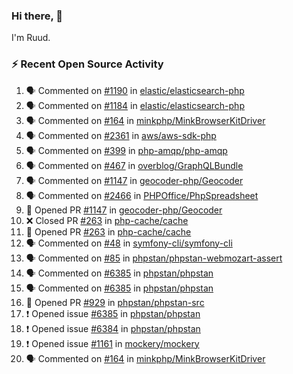 ### Hi there, 👋

I'm Ruud.
 
### :zap: Recent Open Source Activity

<!--START_SECTION:activity-->
1. 🗣 Commented on [#1190](https://github.com/elastic/elasticsearch-php/issues/1190) in [elastic/elasticsearch-php](https://github.com/elastic/elasticsearch-php)
2. 🗣 Commented on [#1184](https://github.com/elastic/elasticsearch-php/issues/1184) in [elastic/elasticsearch-php](https://github.com/elastic/elasticsearch-php)
3. 🗣 Commented on [#164](https://github.com/minkphp/MinkBrowserKitDriver/issues/164) in [minkphp/MinkBrowserKitDriver](https://github.com/minkphp/MinkBrowserKitDriver)
4. 🗣 Commented on [#2361](https://github.com/aws/aws-sdk-php/issues/2361) in [aws/aws-sdk-php](https://github.com/aws/aws-sdk-php)
5. 🗣 Commented on [#399](https://github.com/php-amqp/php-amqp/issues/399) in [php-amqp/php-amqp](https://github.com/php-amqp/php-amqp)
6. 🗣 Commented on [#467](https://github.com/overblog/GraphQLBundle/issues/467) in [overblog/GraphQLBundle](https://github.com/overblog/GraphQLBundle)
7. 🗣 Commented on [#1147](https://github.com/geocoder-php/Geocoder/issues/1147) in [geocoder-php/Geocoder](https://github.com/geocoder-php/Geocoder)
8. 🗣 Commented on [#2466](https://github.com/PHPOffice/PhpSpreadsheet/issues/2466) in [PHPOffice/PhpSpreadsheet](https://github.com/PHPOffice/PhpSpreadsheet)
9. 💪 Opened PR [#1147](https://github.com/geocoder-php/Geocoder/pull/1147) in [geocoder-php/Geocoder](https://github.com/geocoder-php/Geocoder)
10. ❌ Closed PR [#263](https://github.com/php-cache/cache/pull/263) in [php-cache/cache](https://github.com/php-cache/cache)
11. 💪 Opened PR [#263](https://github.com/php-cache/cache/pull/263) in [php-cache/cache](https://github.com/php-cache/cache)
12. 🗣 Commented on [#48](https://github.com/symfony-cli/symfony-cli/issues/48) in [symfony-cli/symfony-cli](https://github.com/symfony-cli/symfony-cli)
13. 🗣 Commented on [#85](https://github.com/phpstan/phpstan-webmozart-assert/issues/85) in [phpstan/phpstan-webmozart-assert](https://github.com/phpstan/phpstan-webmozart-assert)
14. 🗣 Commented on [#6385](https://github.com/phpstan/phpstan/issues/6385) in [phpstan/phpstan](https://github.com/phpstan/phpstan)
15. 🗣 Commented on [#6385](https://github.com/phpstan/phpstan/issues/6385) in [phpstan/phpstan](https://github.com/phpstan/phpstan)
16. 💪 Opened PR [#929](https://github.com/phpstan/phpstan-src/pull/929) in [phpstan/phpstan-src](https://github.com/phpstan/phpstan-src)
17. ❗️ Opened issue [#6385](https://github.com/phpstan/phpstan/issues/6385) in [phpstan/phpstan](https://github.com/phpstan/phpstan)
18. ❗️ Opened issue [#6384](https://github.com/phpstan/phpstan/issues/6384) in [phpstan/phpstan](https://github.com/phpstan/phpstan)
19. ❗️ Opened issue [#1161](https://github.com/mockery/mockery/issues/1161) in [mockery/mockery](https://github.com/mockery/mockery)
20. 🗣 Commented on [#164](https://github.com/minkphp/MinkBrowserKitDriver/issues/164) in [minkphp/MinkBrowserKitDriver](https://github.com/minkphp/MinkBrowserKitDriver)
<!--END_SECTION:activity-->
